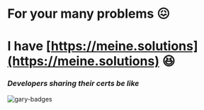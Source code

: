 # For your many problems 😖
# I have [https://meine.solutions](https://meine.solutions) 😆




### _Developers sharing their certs be like_
![gary-badges](https://github.com/LukasMeine/LukasMeine/assets/20716798/89cbf2cb-e766-4f04-9d3c-d3d4c1288659)
